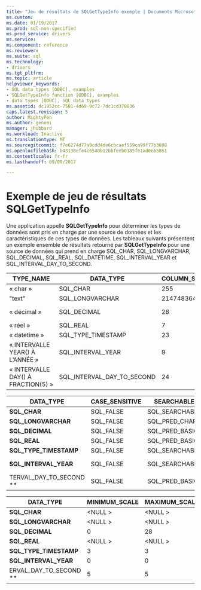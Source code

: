 ```yaml
---
title: "Jeu de résultats de SQLGetTypeInfo exemple | Documents Microsoft"
ms.custom: 
ms.date: 01/19/2017
ms.prod: sql-non-specified
ms.prod_service: drivers
ms.service: 
ms.component: reference
ms.reviewer: 
ms.suite: sql
ms.technology:
- drivers
ms.tgt_pltfrm: 
ms.topic: article
helpviewer_keywords:
- SQL data types [ODBC], examples
- SQLGetTypeInfo function [ODBC], examples
- data types [ODBC], SQL data types
ms.assetid: dc1952cc-7581-4d69-9c72-7dc1cd370836
caps.latest.revision: 5
author: MightyPen
ms.author: genemi
manager: jhubbard
ms.workload: Inactive
ms.translationtype: MT
ms.sourcegitcommit: f7e6274d77a9cdd4de6cbcaef559ca99f77b3608
ms.openlocfilehash: b43138efe4c6540b12bbfeeb0185f61ad0e65861
ms.contentlocale: fr-fr
ms.lasthandoff: 09/09/2017

---
```

# <a name="example-sqlgettypeinfo-result-set"></a>Exemple de jeu de résultats SQLGetTypeInfo
Une application appelle **SQLGetTypeInfo** pour déterminer les types de données sont pris en charge par une source de données et les caractéristiques de ces types de données. Les tableaux suivants présentent un exemple ensemble de résultats retourné par **SQLGetTypeInfo** pour une source de données qui prend en charge SQL_CHAR, SQL_LONGVARCHAR, SQL_DECIMAL, SQL_REAL, SQL_DATETIME, SQL_INTERVAL_YEAR et SQL_INTERVAL_DAY_TO_SECOND.  
  
|TYPE_NAME|DATA_TYPE|COLUMN_SIZE|LITERAL_PREFIX|LITERAL_SUFFIX|CREATE_PARAMS|NULLABLE|  
|----------------|----------------|------------------|---------------------|---------------------|--------------------|--------------|  
|« char »|SQL_CHAR|255|"'"|"'"|« longueur »|SQL_TRUE|  
|"text"|SQL_LONGVARCHAR|2147483647|"'"|"'"|\<NULL >|SQL_TRUE|  
|« décimal »|SQL_DECIMAL|28|\<NULL >|\<NULL >|« precision,<br />mise à l’échelle »|SQL_TRUE|  
|« réel »|SQL_REAL|7|\<NULL >|\<NULL >|\<NULL >|SQL_TRUE|  
|« datetime »|SQL_TYPE_TIMESTAMP|23|"'"|"'"|\<NULL >|SQL_TRUE|  
|« INTERVALLE YEAR() À L’ANNÉE »|SQL_INTERVAL_YEAR|9|"'"|"'"|« precision »|SQL_TRUE|  
|« INTERVALLE DAY() À FRACTION(5) »|SQL_INTERVAL_DAY_TO_SECOND|24|"'"|"'"|« precision »|SQL_TRUE|  
  
|DATA_TYPE|CASE_SENSITIVE|SEARCHABLE|UNSIGNED_ATTRIBUTE|FIXED_PREC_SCALE|AUTO_UNIQUE_VALUE|LOCAL_TYPE_NAME|  
|----------------|---------------------|----------------|-------------------------|------------------------|-------------------------|-----------------------|  
|**SQL_CHAR**|SQL_FALSE|SQL_SEARCHABLE|\<NULL >|SQL_FALSE|\<NULL >|« char »|  
|**SQL_LONGVARCHAR**|SQL_FALSE|SQL_PRED_CHAR|\<NULL >|SQL_FALSE|\<NULL >|"text"|  
|**SQL_DECIMAL**|SQL_FALSE|SQL_PRED_BASIC|SQL_FALSE|SQL_FALSE|SQL_FALSE|« décimal »|  
|**SQL_REAL**|SQL_FALSE|SQL_PRED_BASIC|SQL_FALSE|SQL_FALSE|SQL_FALSE|« réel »|  
|**SQL_TYPE_TIMESTAMP**|SQL_FALSE|SQL_SEARCHABLE|\<NULL >|SQL_FALSE|\<NULL >|« datetime »|  
|**SQL_INTERVAL_YEAR**|SQL_FALSE|SQL_SEARCHABLE|\<NULL >|SQL_FALSE|\<NULL >|« INTERVALLE YEAR() À L’ANNÉE »|  
TERVAL_DAY_TO_SECOND **|SQL_FALSE|SQL_PRED_BASIC|\<NULL >|SQL_FALSE|\<NULL >|« INTERVALLE DAY() À FRACTION(5) »|  
  
|DATA_TYPE|MINIMUM_SCALE|MAXIMUM_SCALE|SQL_DATA_TYPE|SQL_DATETIME_SUB|NUM_PREC_RADIX|INTERVAL_PRECISION|  
|----------------|--------------------|--------------------|---------------------|------------------------|----------------------|-------------------------|  
|**SQL_CHAR**|\<NULL >|\<NULL >|SQL_CHAR|\<NULL >|\<NULL >|\<NULL >|  
|**SQL_LONGVARCHAR**|\<NULL >|\<NULL >|SQL_LONGVARCHAR|\<NULL >|\<NULL >|\<NULL >|  
|**SQL_DECIMAL**|0|28|SQL_DECIMAL|\<NULL >|10|\<NULL >|  
|**SQL_REAL**|\<NULL >|\<NULL >|SQL_REAL|\<NULL >|10|\<NULL >|  
|**SQL_TYPE_TIMESTAMP**|3|3|SQL_DATETIME|SQL_CODE_TIMESTAMP|\<NULL >|12|  
|**SQL_INTERVAL_YEAR**|0|0|SQL_INTERVAL|SQL_CODE_INTERVALYEAR|\<NULL >|9|  
ERVAL_DAY_TO_SECOND **|5|5|SQL_INTERVAL|SQL_CODE_INTERVALDAY_TO_SECOND|\<NULL >|9|


